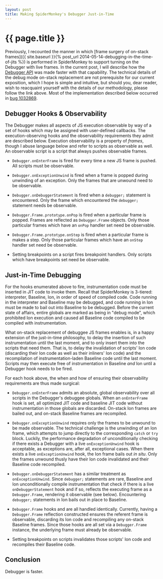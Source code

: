 ```yaml
---
layout: post
title: Making SpiderMonkey's Debugger Just-in-Time
---
```


{{ page.title }}
================

Previously, I recounted the manner in which [frame surgery of on-stack
frames]({{ site.baseurl }}{% post_url 2014-05-14-debugging-in-the-time-of-jits %})
is performed in SpiderMonkey to support turning on the Debugger with live
frames. In the current post, I will describe how the [Debugger
API](https://developer.mozilla.org/en-US/docs/Tools/Debugger-API) was made
faster with that capability. The technical details of the debug mode on-stack
replacement are not prerequisite for our current exposition, which I hope is
simple and intuitive, but should you, dear reader, wish to reacquaint yourself
with the details of our methodology, please follow the link above. Most of
the implementation described below occurred in [bug
1032869](https://bugzilla.mozilla.org/show_bug.cgi?id=1032869).

## Debugger Hooks & Observability

The Debugger makes all aspects of JS execution observable by way of a set of
hooks which may be assigned with user-defined callbacks. The
execution-observing hooks and the observability requirements they admit are
described below. Execution observability is a property of *frames*, though I
abuse language below and refer to scripts as observable as well. An observable
script is a script that always pushes observable frames.

* `Debugger.onEnterFrame` is fired for every time a new JS frame is
  pushed. All scripts must be observable.

* `Debugger.onExceptionUnwind` is fired when a frame is popped during
  unwinding of an exception. Only the frames that are unwound need to be
  observable.

* `Debugger.onDebuggerStatement` is fired when a `debugger;` statement is
  encountered. Only the frame which encountered the `debugger;` statement
  needs be observable.

* `Debugger.Frame.prototype.onPop` is fired when a particular frame is
  popped. Frames are reflected as `Debugger.Frame` objects. Only those
  particular frames which have an `onPop` handler set need be observable.

* `Debugger.Frame.prototype.onStep` is fired when a particular frame is makes
  a step. Only those particular frames which have an `onStep` handler set need
  be observable.

* Setting breakpoints on a script fires breakpoint handlers. Only scripts
  which have breakpoints set need be observable.

## Just-in-Time Debugging

For the hooks enumerated above to fire, instrumentation code must be inserted
in JIT code to invoke them. Recall that SpiderMonkey is 3-tiered: interpreter,
Baseline, Ion, in order of speed of compiled code. Code running in the
interpreter and Baseline may be debugged, and code running in Ion must be made
to bail out into Baseline to be debugged. Before the current state of affairs,
entire globals are marked as being in "debug mode", which prohibited Ion
execution and caused all Baseline code compiled to be compiled with
instrumentation.

What on-stack replacement of debuggee JS frames enables is, in a happy
extension of the just-in-time philosophy, to delay the insertion of such
instrumentation until the last moment, and to only insert them into the
scripts that need them. That is, to delay the invalidation of scripts' Ion
code (discarding their Ion code as well as their inliners' Ion code) and the
recompilation of instrumentation-laden Baseline code until the last
moment. Scripts may then execute free of instrumentation in Baseline *and* Ion
until a Debugger hook needs to be fired.

For each hook above, the when and how of ensuring their observability
requirements are thus made surgical:

* `Debugger.onEnterFrame` admits an absolute, global observability over all
  scripts in the Debugger's debuggee globals. When an `onEnterFrame` hook is
  set, all optimized JIT code and baseline JIT code without instrumentation in
  those globals are discarded. On-stack Ion frames are bailed out, and
  on-stack Baseline frames are recompiled.

* `Debugger.onExceptionUnwind` requires only the frames to be unwound to be
  made observable. The technical challenge is the unwinding of an Ion frame,
  which attempts to jump directly to the corresponding `catch` or `try`
  block. Luckily, the performance degradation of unconditionally checking if
  there exists a Debugger with a live `onExceptionUnwind` hook is acceptable,
  as exceptions are, after all, exceptional cases. When there exists a live
  `onExceptionUnwind` hook, the Ion frame bails out *in situ*. Only the frames
  unwound thusly have their Ion code invalidated and their Baseline code
  recompiled.

* `Debugger.onDebuggerStatement` has a similar treatment as
  `onExceptionUnwind`. Since `debugger;` statements are rare, Baseline and Ion
  unconditionally compile instrumentation that check if there is a live
  `onDebuggerStatement` hook and if so, reflects the executing frame as a
  `Debugger.Frame`, rendering it observable (see below). Encountering
  `debugger;` statements in Ion bails out in place to Baseline.

* `Debugger.Frame` hooks and are all handled identically. Currently, having a
  `Debugger.Frame` reflection constructed ensures the referent frame is
  observable, discarding its Ion code and recompiling any on-stack Baseline
  frames. Since those hooks are all set via a `Debugger.Frame` instance, the
  underlying frame must already be observable.

* Setting breakpoints on scripts invalidates those scripts' Ion code and
  recompiles their Baseline code.

## Conclusion

Debugger is faster.
